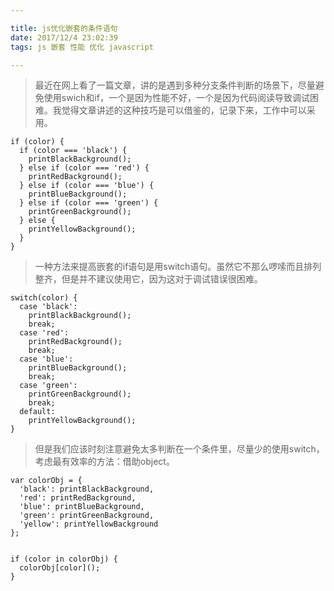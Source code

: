 ```yaml
---

title: js优化嵌套的条件语句
date: 2017/12/4 23:02:39 
tags: js 嵌套 性能 优化 javascript

---
```


> 最近在网上看了一篇文章，讲的是遇到多种分支条件判断的场景下，尽量避免使用swich和if，一个是因为性能不好，一个是因为代码阅读导致调试困难。我觉得文章讲述的这种技巧是可以借鉴的，记录下来，工作中可以采用。

<!-- more -->

```
if (color) {
  if (color === 'black') {
    printBlackBackground();
  } else if (color === 'red') {
    printRedBackground();
  } else if (color === 'blue') {
    printBlueBackground();
  } else if (color === 'green') {
    printGreenBackground();
  } else {
    printYellowBackground();
  }
}
```

> 一种方法来提高嵌套的if语句是用switch语句。虽然它不那么啰嗦而且排列整齐，但是并不建议使用它，因为这对于调试错误很困难。

```
switch(color) {
  case 'black':
    printBlackBackground();
    break;
  case 'red':
    printRedBackground();
    break;
  case 'blue':
    printBlueBackground();
    break;
  case 'green':
    printGreenBackground();
    break;
  default:
    printYellowBackground();
}
```
> 但是我们应该时刻注意避免太多判断在一个条件里，尽量少的使用switch，考虑最有效率的方法：借助object。

```
var colorObj = {
  'black': printBlackBackground,
  'red': printRedBackground,
  'blue': printBlueBackground,
  'green': printGreenBackground,
  'yellow': printYellowBackground
};


if (color in colorObj) {
  colorObj[color]();
}
```
